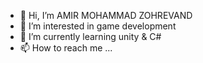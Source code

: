 - 👋 Hi, I’m AMIR MOHAMMAD ZOHREVAND
- 👀 I’m interested in game development
- 🌱 I’m currently learning unity & C#
- 📫 How to reach me ...

<!---
amirmz-dev/amirmz-dev is a ✨ special ✨ repository because its `README.md` (this file) appears on your GitHub profile.
You can click the Preview link to take a look at your changes.
--->
